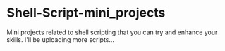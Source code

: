 # Shell-Script-mini_projects
Mini projects related to shell scripting that you can try and enhance your skills.
I'll be uploading more scripts...
